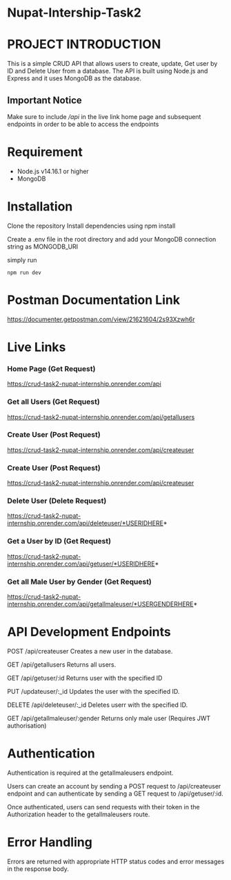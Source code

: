 # Nupat-Intership-Task2



# PROJECT INTRODUCTION
This is a simple CRUD API that allows users to create, update, Get user by ID and Delete User from a database. 
The API is built using Node.js and Express and it uses MongoDB as the database.

## Important Notice
Make sure to include */api* in the live link home page and subsequent endpoints in order to be able to access the endpoints


# Requirement

* Node.js v14.16.1 or higher
* MongoDB


# Installation

Clone the repository
Install dependencies using npm install

Create a .env file in the root directory and add your MongoDB connection string as MONGODB_URI

simply run 
```
npm run dev
```

# Postman Documentation Link
https://documenter.getpostman.com/view/21621604/2s93Xzwh6r


# Live Links

### Home Page (Get Request)
https://crud-task2-nupat-internship.onrender.com/api

### Get all Users (Get Request)
https://crud-task2-nupat-internship.onrender.com/api/getallusers

### Create User (Post Request)
https://crud-task2-nupat-internship.onrender.com/api/createuser

### Create User (Post Request)
https://crud-task2-nupat-internship.onrender.com/api/createuser

### Delete User (Delete Request)
https://crud-task2-nupat-internship.onrender.com/api/deleteuser/*USERIDHERE*

### Get a User by ID (Get Request)
https://crud-task2-nupat-internship.onrender.com/api/getuser/*USERIDHERE*

### Get all Male User by Gender (Get Request)
https://crud-task2-nupat-internship.onrender.com/api/getallmaleuser/*USERGENDERHERE*


# API Development Endpoints
POST /api/createuser
Creates a new user in the database.

GET /api/getallusers
Returns all users.

GET /api/getuser/:id
Returns user with the specified ID

PUT /updateuser/:_id
Updates the user with the specified ID.

DELETE /api/deleteuser/:_id
Deletes userr with the specified ID.

GET /api/getallmaleuser/:gender
Returns only male user (Requires JWT authorisation)

# Authentication
Authentication is required at the getallmaleusers endpoint.

Users can create an account by sending a POST request to /api/createuser endpoint and can authenticate by sending a GET request to /api/getuser/:id.

Once authenticated, users can send requests with their token in the Authorization header to the getallmaleusers route.


# Error Handling
Errors are returned with appropriate HTTP status codes and error messages in the response body.

